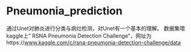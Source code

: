 # Pneumonia_prediction

通过Unet对肺炎进行分类与病灶检测，对Unet有一个基本的理解。
数据集喂kaggle上” RSNA Pneumonia Detection Challenge”，网址为https://www.kaggle.com/c/rsna-pneumonia-detection-challenge/data
